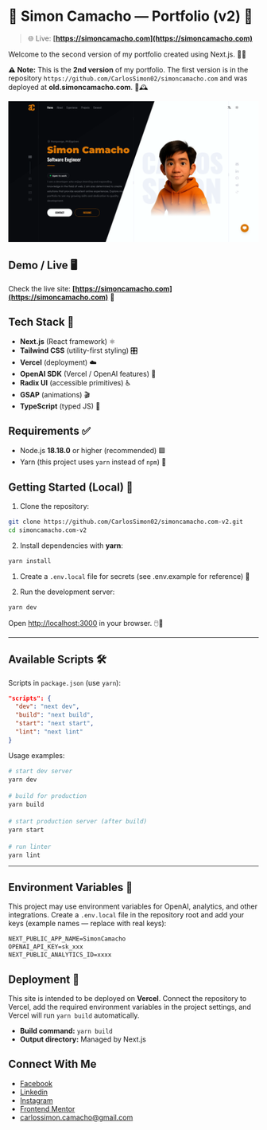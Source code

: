 # 🚀 Simon Camacho — Portfolio (v2) 🎨

> 🌐 Live: **[https://simoncamacho.com](https://simoncamacho.com)**

Welcome to the second version of my portfolio created using Next.js. 💼✨

**⚠️ Note:** This is the **2nd version** of my portfolio. The first version is in the repository `https://github.com/CarlosSimon02/simoncamacho.com` and was deployed at **old.simoncamacho.com**. 🔁🕰️

![portfolio](/screenshot.png)

## Demo / Live 🖥️

Check the live site: **[https://simoncamacho.com](https://simoncamacho.com)** 🌟

## Tech Stack 🧩

- **Next.js** (React framework) ⚛️
- **Tailwind CSS** (utility-first styling) 🎛️
- **Vercel** (deployment) ☁️
- **OpenAI SDK** (Vercel / OpenAI features) 🤖
- **Radix UI** (accessible primitives) ♿
- **GSAP** (animations) 🎬
- **TypeScript** (typed JS) 💠

## Requirements ✅

- Node.js **18.18.0** or higher (recommended) 🟩
- Yarn (this project uses `yarn` instead of `npm`) 🧶

## Getting Started (Local) 🧭

1. Clone the repository:

```bash
git clone https://github.com/CarlosSimon02/simoncamacho.com-v2.git
cd simoncamacho.com-v2
```

2. Install dependencies with **yarn**:

```bash
yarn install
```

1. Create a `.env.local` file for secrets (see .env.example for reference) 🔐

2. Run the development server:

```bash
yarn dev
```

Open [http://localhost:3000](http://localhost:3000) in your browser. 🖱️👀

---

## Available Scripts 🛠️

Scripts in `package.json` (use `yarn`):

```json
"scripts": {
  "dev": "next dev",
  "build": "next build",
  "start": "next start",
  "lint": "next lint"
}
```

Usage examples:

```bash
# start dev server
yarn dev

# build for production
yarn build

# start production server (after build)
yarn start

# run linter
yarn lint
```

---

## Environment Variables 🔐

This project may use environment variables for OpenAI, analytics, and other integrations. Create a `.env.local` file in the repository root and add your keys (example names — replace with real keys):

```
NEXT_PUBLIC_APP_NAME=SimonCamacho
OPENAI_API_KEY=sk_xxx
NEXT_PUBLIC_ANALYTICS_ID=xxxx
```

## Deployment 🚀

This site is intended to be deployed on **Vercel**. Connect the repository to Vercel, add the required environment variables in the project settings, and Vercel will run `yarn build` automatically.

- **Build command:** `yarn build`
- **Output directory:** Managed by Next.js

## Connect With Me

- [Facebook](https://www.facebook.com/CarlosSimon02/)
- [Linkedin](https://www.linkedin.com/in/carlossimon02/)
- [Instagram](https://www.instagram.com/caloycowmoochi/)
- [Frontend Mentor](https://www.frontendmentor.io/profile/CarlosSimon02)
- carlossimon.camacho@gmail.com

